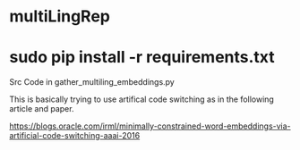 # multiLingRep

# sudo pip install -r requirements.txt


Src Code in gather_multiling_embeddings.py


This is basically trying to use artifical code switching as in the following article and paper.

https://blogs.oracle.com/irml/minimally-constrained-word-embeddings-via-artificial-code-switching-aaai-2016
